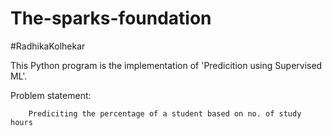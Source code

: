 # The-sparks-foundation
#RadhikaKolhekar

This Python program is the implementation of 'Predicition using Supervised ML'.

Problem statement:
        
        Prediciting the percentage of a student based on no. of study hours
        
        
        
